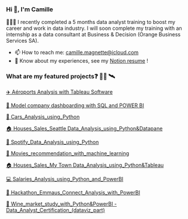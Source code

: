 ### Hi 👋, I'm Camille

👨🏻‍💻 I recently completed a 5 months data analyst training to boost my career and work in data industry. 
I will soon complete my training with an internship as a data consultant at Business & Decision (Orange Business Services SA).  

- 📫 How to reach me: camille.magnette@icloud.com
-	📄 Know about my experiences, see my [Notion resume](https://brass-legal-f26.notion.site/Camille-Magnette-adc103f6f82d44ff8a01508fd2a11aa6) !


### What are my featured projects❓ 👨‍💻 🛰️


[✈️ Aéroports Analysis with Tableau Software](https://github.com/CamilleMagnette/Aeroports-Analysis-using-SQL)

[🚂 Model company dashboarding with SQL and POWER BI](https://github.com/CamilleMagnette/Toys-and-models-Analysis-using-SQL-POWERBI/tree/main)

[🚗 Cars_Analysis_using_Python](https://github.com/CamilleMagnette/Cars_Analysis_using_Python)

[🏠 Houses_Sales_Seattle Data_Analysis_using_Python&Datapane](https://github.com/CamilleMagnette/Houses_Sales_Data_Analysis_using_Python)

[🎼 Spotify_Data_Analysis_using_Python](https://github.com/CamilleMagnette/Spotify-Data-Analysis-using-Python)

[🎥 Movies_recommendation_with_machine_learning](https://github.com/CamilleMagnette/Systeme_de_recommandation_machine_learning)

[🏠 Houses_Sales_My Town Data_Analysis_using_Python&Tableau](https://github.com/CamilleMagnette/Houses_Sales_My_Town_Data_Analysis_using_Python-Tableau)

[💻 Salaries_Analysis_using_Python_and_PowerBI](https://github.com/CamilleMagnette/Salaries_Analysis_using_Python_and_PowerBI)

[🙏 Hackathon_Emmaus_Connect_Analysis_with_PowerBI](https://github.com/CamilleMagnette/Emmaus_connect)

[🍷 Wine_market_study_with_Python&PowerBI - Data_Analyst_Certification_(dataviz_part)](https://github.com/CamilleMagnette/Wine_market_study_with_Python-PowerBI/blob/main/README.md)

